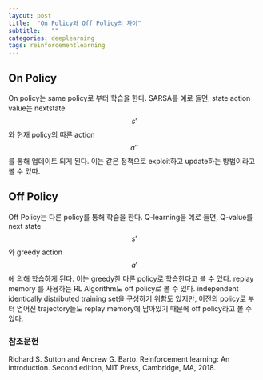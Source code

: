 ```yaml
---
layout: post
title:  "On Policy와 Off Policy의 차이"
subtitle:   ""
categories: deeplearning
tags: reinforcementlearning
---
```


## On Policy

On policy는 same policy로 부터 학습을 한다. SARSA를 예로 들면, state action value는 nextstate $$ s' $$와 현재 policy의 따른 
action $$ a'' $$ 를 통해 업데이트 되게 된다. 이는 같은 정책으로 exploit하고 update하는 방법이라고 볼 수 있따.

## Off Policy

Off Policy는 다른 policy를 통해 학습을 한다. Q-learning을 예로 들면, Q-value를 next state $$ s' $$ 와 greedy action $$ a' $$ 에 의해 학습하게 된다.
이는 greedy한 다른 policy로 학습한다고 볼 수 있다. replay memory 를 사용하는 RL Algorithm도 off policy로 볼 수 있다. 
independent identically distributed training set을 구성하기 위함도 있지만, 이전의 policy로 부터 얻어진
trajectory들도 replay memory에 남아있기 때문에 off policy라고 볼 수 있다.


### 참조문헌

 Richard S. Sutton and Andrew G. Barto. Reinforcement learning: An introduction. Second edition, MIT Press, Cambridge, MA, 2018.
